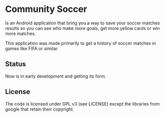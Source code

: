 Community Soccer
===============

Is an Android application that bring you a way to save your soccer matches results so you can see who make more goals, get more yellow cards or win more matches.

This application was made primarily to get a history of soccer matches in games like FIFA or similar.


Status
------

Now is in early development and getting its form.


License
-------

The code is licensed under GPL v3 (see LICENSE) except the libraries from google that retain their copyright.
